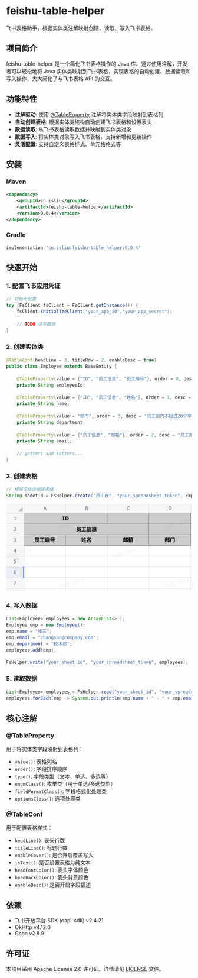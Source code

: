 # feishu-table-helper

飞书表格助手，根据实体类注解映射创建、读取、写入飞书表格。

## 项目简介

feishu-table-helper 是一个简化飞书表格操作的 Java 库。通过使用注解，开发者可以轻松地将 Java 实体类映射到飞书表格，实现表格的自动创建、数据读取和写入操作，大大简化了与飞书表格 API 的交互。

## 功能特性

- **注解驱动**: 使用 [@TableProperty](file://../src/main/java/cn/isliu/core/annotation/TableProperty.java#L15-L71) 注解将实体类字段映射到表格列
- **自动创建表格**: 根据实体类结构自动创建飞书表格和设置表头
- **数据读取**: 从飞书表格读取数据并映射到实体类对象
- **数据写入**: 将实体类对象写入飞书表格，支持新增和更新操作
- **灵活配置**: 支持自定义表格样式、单元格格式等

## 安装

### Maven

```xml
<dependency>
    <groupId>cn.isliu</groupId>
    <artifactId>feishu-table-helper</artifactId>
    <version>0.0.4</version>
</dependency>
```

### Gradle

```gradle
implementation 'cn.isliu:feishu-table-helper:0.0.4'
```

## 快速开始

### 1. 配置飞书应用凭证

```java
// 初始化配置
try (FsClient fsClient = FsClient.getInstance()) {
    fsClient.initializeClient("your_app_id","your_app_secret");
    
    // TODO 读写数据
}
```

### 2. 创建实体类

```java
@TableConf(headLine = 3, titleRow = 2, enableDesc = true)
public class Employee extends BaseEntity {

    @TableProperty(value = {"ID", "员工信息", "员工编号"}, order = 0, desc = "员工编号不超过20个字符")
    private String employeeId;

    @TableProperty(value = {"ID", "员工信息", "姓名"}, order = 1, desc = "员工姓名不超过20个字符")
    private String name;

    @TableProperty(value = "部门", order = 3, desc = "员工部门不超过20个字符")
    private String department;

    @TableProperty(value = {"员工信息", "邮箱"}, order = 2, desc = "员工邮箱不超过50个字符")
    private String email;

    // getters and setters...
}
```

### 3. 创建表格

```java
// 根据实体类创建表格
String sheetId = FsHelper.create("员工表", "your_spreadsheet_token", Employee.class);
```

![员工表](img/b3d92bda-8d51-4aa7-b66e-496cb2430803.png)

### 4. 写入数据

```java
List<Employee> employees = new ArrayList<>();
Employee emp = new Employee();
emp.name = "张三";
emp.email = "zhangsan@company.com";
emp.department = "技术部";
employees.add(emp);

FsHelper.write("your_sheet_id", "your_spreadsheet_token", employees);
```

### 5. 读取数据

```java
List<Employee> employees = FsHelper.read("your_sheet_id", "your_spreadsheet_token", Employee.class);
employees.forEach(emp -> System.out.println(emp.name + " - " + emp.email));
```

## 核心注解

### @TableProperty

用于将实体类字段映射到表格列：

- `value()`: 表格列名
- `order()`: 字段排序顺序
- `type()`: 字段类型（文本、单选、多选等）
- `enumClass()`: 枚举类（用于单选/多选类型）
- `fieldFormatClass()`: 字段格式化处理类
- `optionsClass()`: 选项处理类

### @TableConf

用于配置表格样式：

- `headLine()`: 表头行数
- `titleLine()`: 标题行数
- `enableCover()`: 是否开启覆盖写入
- `isText()`: 是否设置表格为纯文本
- `headFontColor()`: 表头字体颜色
- `headBackColor()`: 表头背景颜色
- `enableDesc()`: 是否开启字段描述

## 依赖

- 飞书开放平台 SDK (oapi-sdk) v2.4.21
- OkHttp v4.12.0
- Gson v2.8.9

## 许可证

本项目采用 Apache License 2.0 许可证。详情请见 [LICENSE](LICENSE) 文件。